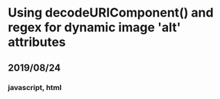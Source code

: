# Using decodeURIComponent() and regex for dynamic image 'alt' attributes
## 2019/08/24
### javascript, html